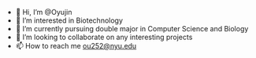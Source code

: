 - 👋 Hi, I’m @Oyujin
- 👀 I’m interested in Biotechnology
- 🌱 I’m currently pursuing double major in Computer Science and Biology
- 💞️ I’m looking to collaborate on any interesting projects
- 📫 How to reach me ou252@nyu.edu

<!---
Oyujin/Oyujin is a ✨ special ✨ repository because its `README.md` (this file) appears on your GitHub profile.
You can click the Preview link to take a look at your changes.
--->
